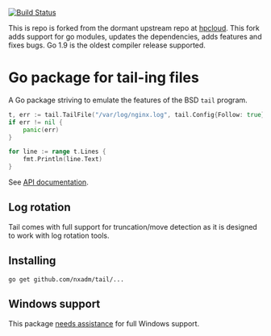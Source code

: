 [![Build Status](https://travis-ci.org/nxadm/tail.svg?branch=master)](https://travis-ci.org/nxadm/tail)

This is repo is forked from the dormant upstream repo at
[hpcloud](https://github.com/hpcloud/tail). This fork adds support for go
modules, updates the dependencies, adds features and fixes bugs. Go 1.9 is
the oldest compiler release supported.

# Go package for tail-ing files

A Go package striving to emulate the features of the BSD `tail` program.

```Go
t, err := tail.TailFile("/var/log/nginx.log", tail.Config{Follow: true})
if err != nil {
    panic(err)
}

for line := range t.Lines {
    fmt.Println(line.Text)
}
```

See [API documentation](http://godoc.org/github.com/nxadm/tail).

## Log rotation

Tail comes with full support for truncation/move detection as it is
designed to work with log rotation tools.

## Installing

    go get github.com/nxadm/tail/...

## Windows support

This package [needs assistance](https://github.com/nxadm/tail/labels/Windows) for full Windows support.
